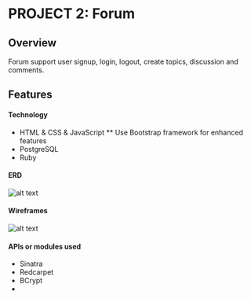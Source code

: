 # PROJECT 2: Forum

## Overview

Forum support user signup, login, logout, create topics, discussion and comments.

## Features

#### Technology

* HTML & CSS & JavaScript
** Use Bootstrap framework for enhanced features
* PostgreSQL
* Ruby

#### ERD

![alt text](https://www.evernote.com/shard/s276/sh/0bfb9904-6785-40c3-a270-2805c75b8458/b1488d9bdb3a69e82bd7c88c76ec3ded "Forum")

#### Wireframes

![alt text](https://www.evernote.com/shard/s276/sh/b42a2789-0bbd-47ae-95f4-e9953c0096e7/4fa6faefca3ca7e285d95e64c58024cd "Forum")

#### APIs or modules used

* Sinatra
* Redcarpet
* BCrypt
* 
